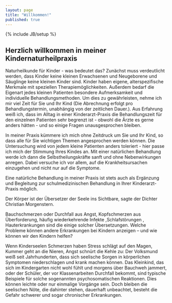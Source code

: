 ```yaml
---
layout: page
title: "Willkommen!"
published: true
---
```


{% include JB/setup %}

## Herzlich willkommen in meiner Kindernaturheilpraxis

Naturheilkunde für Kinder - was bedeutet das? Zunächst muss verdeutlicht werden, dass Kinder keine kleinen Erwachsenen und Neugeborene und Säuglinge keine kleinen Kinder sind. Kinder haben eigene, alterspezifische Merkmale mit speziellen Therapiemöglichkeiten. Außerdem bedarf die Eigenart jedes kleinen Patienten besondere Aufmerksamkeit und individuelle Behandlungsmethoden. Um dies zu gewährleisten, nehme ich mir viel Zeit für Sie und Ihr Kind (Die Abrechnung erfolgt pro Behandlungstermin, unabhängig von der zeitlichen Dauer.). Aus Erfahrung weiß ich, dass im Alltag in einer Kinderarzt-Praxis die Behandlungszeit für den einzelnen Patienten sehr begrenzt ist - obwohl die Ärzte es gerne anders hätten - und so einige Fragen unausgesprochen bleiben. 

In meiner Praxis kümmere ich mich ohne Zeitdruck um Sie und Ihr Kind, so dass alle für Sie wichtigen Themen angesprochen werden können. Die Untersuchung wird von jedem kleine Patienten anders toleriert - hier passe ich mich der Stimmung Ihres Kindes an. Mit einer natürlichen Behandlung werde ich dann die Selbstheilungskräfte sanft und ohne Nebenwirkungen anregen. Dabei versuche ich vor allem, auf die Krankheitsursachen einzugehen und nicht nur auf die Symptome.

Eine natürliche Behandlung in meiner Praxis ist stets auch als Ergänzung und Begleitung zur schulmedizinischen Behandlung in Ihrer Kinderarzt-Praxis möglich.

Der Körper ist der Übersetzer der Seele ins Sichtbare, sagte der Dichter Christian Morgenstern. 

Bauchschmerzen oder Durchfall aus Angst, Kopfschmerzen aus Überforderung, häufig wiederkehrende Infekte  ,Schlafstörungen  ,   Hauterkrankungen sind die einige                                                                       solcher Übersetzungen. Welche Probleme können andere Erkrankungen bei Kindern anzeigen – und wie können wir den Kindern helfen?



Wenn Kinderseelen Schmerzen haben
Stress schlägt auf den Magen, Kummer geht an die Nieren, Angst schnürt die Kehle zu: Der Volksmund weiß seit Jahrhunderten, dass sich seelische Sorgen in körperlichen Symptomen niederschlagen und krank machen können. Das Kleinkind, das sich im Kindergarten nicht wohl fühlt und morgens über Bauchweh jammert, oder der Schüler, der vor Klassenarbeiten Durchfall bekommt, sind typische Beispiele für solche sogenannten psychosomatischen Reaktionen. Dies können leichte oder nur einmalige Vorgänge sein. Doch bleiben die seelischen Nöte, die dahinter stehen, dauerhaft unbeachtet, besteht die Gefahr schwerer und sogar chronischer Erkrankungen.